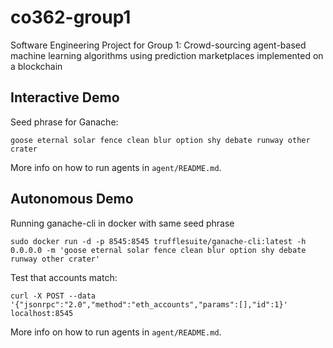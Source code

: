 # co362-group1

Software Engineering Project for Group 1:
Crowd-sourcing agent-based machine learning algorithms using prediction marketplaces implemented on a blockchain

## Interactive Demo

Seed phrase for Ganache:
```
goose eternal solar fence clean blur option shy debate runway other crater
```
More info on how to run agents in `agent/README.md`.

## Autonomous Demo

Running ganache-cli in docker with same seed phrase
```
sudo docker run -d -p 8545:8545 trufflesuite/ganache-cli:latest -h 0.0.0.0 -m 'goose eternal solar fence clean blur option shy debate runway other crater'
```

Test that accounts match:
```
curl -X POST --data '{"jsonrpc":"2.0","method":"eth_accounts","params":[],"id":1}' localhost:8545
```
More info on how to run agents in `agent/README.md`.
